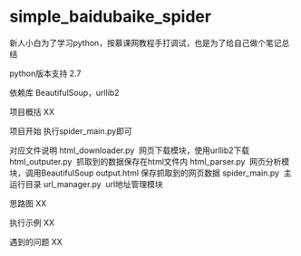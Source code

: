 # simple_baidubaike_spider
新人小白为了学习python，按慕课网教程手打调试，也是为了给自己做个笔记总结

python版本支持
2.7

依赖库
BeautifulSoup，urllib2

项目概括
XX

项目开始
执行spider_main.py即可

对应文件说明
html_downloader.py  网页下载模块，使用urllib2下载
html_outputer.py  抓取到的数据保存在html文件内
html_parser.py  网页分析模块，调用BeautifulSoup
output.html 保存抓取到的网页数据
spider_main.py  主运行目录
url_manager.py  url地址管理模块

思路图
XX

执行示例
XX

遇到的问题
XX
